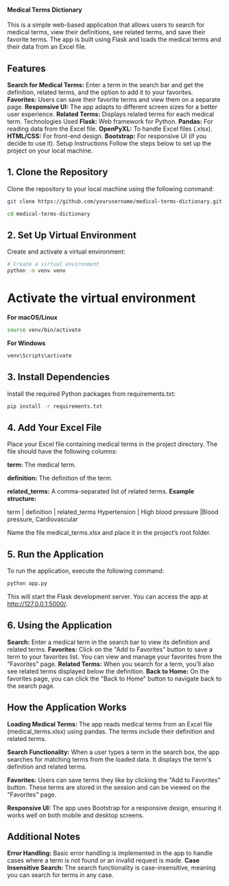 #### Medical Terms Dictionary

This is a simple web-based application that allows users to search for medical terms, view their definitions, see related terms, and save their favorite terms. The app is built using Flask and loads the medical terms and their data from an Excel file.

## Features
**Search for Medical Terms:** Enter a term in the search bar and get the definition, related terms, and the option to add it to your favorites.
**Favorites:** Users can save their favorite terms and view them on a separate page.
**Responsive UI:** The app adapts to different screen sizes for a better user experience.
**Related Terms:** Displays related terms for each medical term.
Technologies Used
**Flask:** Web framework for Python.
**Pandas:** For reading data from the Excel file.
**OpenPyXL:** To handle Excel files (.xlsx).
**HTML/CSS:** For front-end design.
**Bootstrap:** For responsive UI (if you decide to use it).
Setup Instructions
Follow the steps below to set up the project on your local machine.

## 1. Clone the Repository
Clone the repository to your local machine using the following command:

```bash
git clone https://github.com/yourusername/medical-terms-dictionary.git
```
```bash
cd medical-terms-dictionary
```
## 2. Set Up Virtual Environment
Create and activate a virtual environment:
```bash
# Create a virtual environment
python -m venv venv
```

# Activate the virtual environment
**For macOS/Linux**
```bash
source venv/bin/activate
```
**For Windows**
```bash
venv\Scripts\activate
```
## 3. Install Dependencies
Install the required Python packages from requirements.txt:
```bash
pip install -r requirements.txt
```

## 4. Add Your Excel File
Place your Excel file containing medical terms in the project directory. The file should have the following columns:

**term:** The medical term.

**definition:** The definition of the term.

**related_terms:** A comma-separated list of related terms.
**Example structure:**

term          |  definition                         |	    related_terms
Hypertension  |	High blood pressure	                |Blood pressure, Cardiovascular

Name the file medical_terms.xlsx and place it in the project’s root folder.

## 5. Run the Application
To run the application, execute the following command:
```bash
python app.py
```
This will start the Flask development server. You can access the app at http://127.0.0.1:5000/.

## 6. Using the Application
**Search:** Enter a medical term in the search bar to view its definition and related terms.
**Favorites:** Click on the "Add to Favorites" button to save a term to your favorites list. You can view and manage your favorites from the "Favorites" page.
**Related Terms:** When you search for a term, you’ll also see related terms displayed below the definition.
**Back to Home:** On the favorites page, you can click the "Back to Home" button to navigate back to the search page.

## How the Application Works
**Loading Medical Terms:** The app reads medical terms from an Excel file (medical_terms.xlsx) using pandas. The terms include their definition and related terms.

**Search Functionality:** When a user types a term in the search box, the app searches for matching terms from the loaded data. It displays the term's definition and related terms.

**Favorites:** Users can save terms they like by clicking the "Add to Favorites" button. These terms are stored in the session and can be viewed on the "Favorites" page.

**Responsive UI:** The app uses Bootstrap for a responsive design, ensuring it works well on both mobile and desktop screens.

## **Additional Notes**
**Error Handling:** Basic error handling is implemented in the app to handle cases where a term is not found or an invalid request is made.
**Case Insensitive Search:** The search functionality is case-insensitive, meaning you can search for terms in any case.
